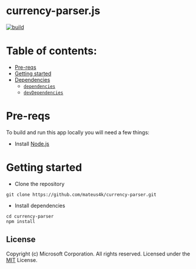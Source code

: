 # currency-parser.js

[![build](https://github.com/mateus4k/currency-parser/actions/workflows/ci.yml/badge.svg)](https://github.com/mateus4k/currency-parser/actions/workflows/ci.yml)

<!-- The main purpose of this repository is to show a working Node.js API Server + front-end project and workflow for writing Node code in TypeScript. -->

<!-- **Live Demo**: [https://typescript-node-starter.azurewebsites.net/](https://typescript-node-starter.azurewebsites.net/) -->

# Table of contents:

- [Pre-reqs](#pre-reqs)
- [Getting started](#getting-started)
- [Dependencies](#dependencies)
	- [`dependencies`](#dependencies)
	- [`devDependencies`](#devdependencies)

# Pre-reqs
To build and run this app locally you will need a few things:
- Install [Node.js](https://nodejs.org/en/)

# Getting started
- Clone the repository
```
git clone https://github.com/mateus4k/currency-parser.git
```
- Install dependencies
```
cd currency-parser
npm install
```


## License

Copyright (c) Microsoft Corporation. All rights reserved.
Licensed under the [MIT](LICENSE) License.
